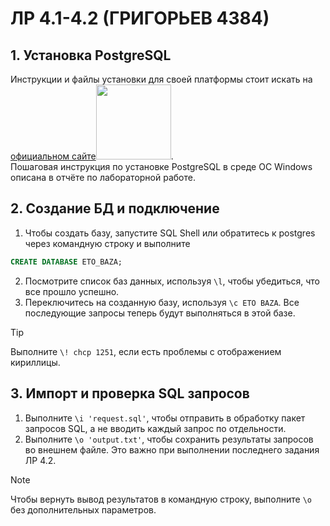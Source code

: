 # ЛР 4.1-4.2 (ГРИГОРЬЕВ 4384)

## 1. Установка PostgreSQL
Инструкции и файлы установки для своей платформы стоит искать на <a href="https://www.postgresql.org/download/" target="_blank">официальном сайте<img src="https://www.vectorlogo.zone/logos/postgresql/postgresql-horizontal.svg" width="120px"></a>.<br>
Пошаговая инструкция по установке PostgreSQL в среде ОС Windows описана в отчёте по лабораторной работе.

## 2. Создание БД и подключение
1. Чтобы создать базу, запустите SQL Shell или обратитесь к postgres через командную строку и выполните
```sql
CREATE DATABASE ETO_BAZA;
```
2. Посмотрите список баз данных, используя `\l`, чтобы убедиться, что все прошло успешно.
1. Переключитесь на созданную базу, используя `\c ETO BAZA`. Все последующие запросы теперь будут выполняться в этой базе.
> [!TIP]
> Выполните `\! chcp 1251`, если есть проблемы с отображением кириллицы.

## 3. Импорт и проверка SQL запросов
1. Выполните `\i 'request.sql'`, чтобы отправить в обработку пакет запросов SQL, а не вводить каждый запрос по отдельности.
1. Выполните `\o 'output.txt'`, чтобы сохранить результаты запросов во внешнем файле. Это важно при выполнении последнего задания ЛР 4.2.
> [!NOTE]
> Чтобы вернуть вывод результатов в командную строку, выполните `\o` без дополнительных параметров.

